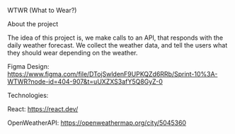 WTWR (What to Wear?)

About the project

The idea of this project is, we make calls to an API, that responds with the daily weather forecast. We collect the weather data, and tell the users what they should wear depending on the weather.

Figma Design: https://www.figma.com/file/DTojSwldenF9UPKQZd6RRb/Sprint-10%3A-WTWR?node-id=404-907&t=uUXZXS3afY5Q8GyZ-0

Technologies:

React: https://react.dev/

OpenWeatherAPI: https://openweathermap.org/city/5045360
